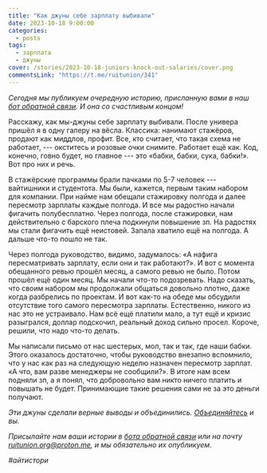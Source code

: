 ```yaml
---
title: "Как джуны себе зарплату выбивали"
date: 2023-10-18 9:00:00
categories:
  - posts
tags:
  - зарплата
  - джуны
cover: /stories/2023-10-18-juniors-knock-out-salaries/cover.png
commentsLink: "https://t.me/ruitunion/341"
---
```


*Сегодня мы публикуем очередную историю, присланную вами в наш [бот обратной связи](http://t.me/itunion_feedback_bot). И она со счастливым концом!*

Расскажу, как мы-джуны себе зарплату выбивали. После универа пришёл я в одну галеру на вёсла. Классика: нанимают стажёров, продают как миддлов, профит. Все, кто считает, что такая схема не работает, --- окститесь и розовые очки снимите. Работает ещё как. Код, конечно, говно будет, но главное --- это «бабки, бабки, сука, бабки!». Вот про них и речь.

В стажёрские программы брали пачками по 5-7 человек --- вайтишники и студентота. Мы были, кажется, первым таким набором для компании. При найме нам обещали стажировку полгода и далее пересмотр зарплаты каждые полгода. И все мы радостно начали фигачить полубесплатно. Через полгода, после стажировки, нам действительно с барского плеча подкинули повышение зп. На радостях мы стали фигачить ещё неистовей. Запала хватило ещё на полгода. А дальше что-то пошло не так.

Через полгода руководство, видимо, задумалось: «А нафига пересматривать зарплату, если они и так работают?». И вот с момента обещанного ревью прошёл месяц, а самого ревью не было. Потом прошёл ещё один месяц. Мы начали что-то подозревать. Надо сказать, что своим набором мы продолжали общаться довольно плотно, даже когда разбрелись по проектам. И вот как-то на обеде мы обсудили отсутствие того самого пересмотра зарплаты. Естественно, никого из нас это не устраивало. Нам всё ещё платили мало, а тут ещё и кризис разыгрался, доллар подскочил, реальный доход сильно просел. Короче, решили, что надо что-то делать.

Мы написали письмо от нас шестерых, мол, так и так, где наши бабки. Этого оказалось достаточно, чтобы руководство внезапно вспомнило, что у нас как раз на следующую неделю назначен пересмотр зарплат. «А что, вам разве менеджеры не сообщили?». В итоге нам всем подняли зп, а я понял, что добровольно вам никто ничего платить и повышать не будет. Принимающие такие решения сами не за это деньги получают.

*Эти джуны сделали верные выводы и объединились. [Объединяйтесь](https://ruitunion.org/materials) и вы.*

*Присылайте нам ваши истории в [бота обратной связи](http://t.me/itunion_feedback_bot) или на почту [ruitunion.org@proton.me](mailto:ruitunion.org@proton.me), и мы обязательно их опубликуем.*

*#айтистори*

